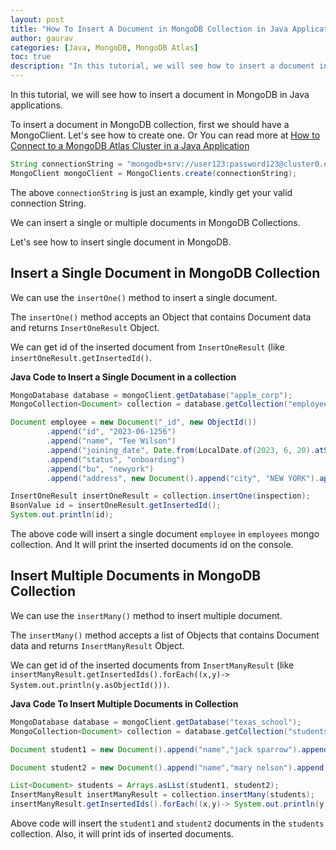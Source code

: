 ```yaml
---
layout: post  
title: "How To Insert A Document in MongoDB Collection in Java Applications?"  
author: gaurav  
categories: [Java, MongoDB, MongoDB Atlas]  
toc: true
description: "In this tutorial, we will see how to insert a document in MongoDB in Java applications."
---
```


In this tutorial, we will see how to insert a document in MongoDB in Java applications.

To insert a document in MongoDB collection, first we should have a MongoClient. Let's see how to create one. Or You can read more at [How to Connect to a MongoDB Atlas Cluster in a Java Application](/connecting-to-mongodb-atlas-cluster-in-java-application)

```java
String connectionString = "mongodb+srv://user123:password123@cluster0.example.mongodb.net/?retryWrites=true&w=majority";
MongoClient mongoClient = MongoClients.create(connectionString);
```

The above `connectionString` is just an example, kindly get your valid connection String.

We can insert a single or multiple documents in MongoDB Collections.

Let's see how to insert single document in MongoDB.

## Insert a Single Document in MongoDB Collection

We can use the `insertOne()` method to insert a single document.

The `insertOne()` method accepts an Object that contains Document data and returns `InsertOneResult` Object.

We can get id of the inserted document from `InsertOneResult` (like  `insertOneResult.getInsertedId()`.

**Java Code to Insert a Single Document in a collection**

```java
MongoDatabase database = mongoClient.getDatabase("apple_corp");
MongoCollection<Document> collection = database.getCollection("employees");

Document employee = new Document("_id", new ObjectId())
        .append("id", "2023-06-1256")
        .append("name", "Tee Wilson")
        .append("joining_date", Date.from(LocalDate.of(2023, 6, 20).atStartOfDay(ZoneId.systemDefault()).toInstant()))
        .append("status", "onboarding")
        .append("bu", "newyork")
        .append("address", new Document().append("city", "NEW YORK").append("zip", 10022).append("street", "PARK AVENUE").append("number", 25626));

InsertOneResult insertOneResult = collection.insertOne(inspection);
BsonValue id = insertOneResult.getInsertedId();
System.out.println(id);
```

The above code will insert a single document `employee` in `employees` mongo collection. And It will print the inserted documents id on the console.

## Insert Multiple Documents in MongoDB Collection

We can use the `insertMany()` method to insert multiple document.

The `insertMany()` method accepts a list of Objects that contains Document data and returns `InsertManyResult` Object.

We can get id of the inserted documents from `InsertManyResult` (like  `insertManyResult.getInsertedIds().forEach((x,y)-> System.out.println(y.asObjectId()))`.

**Java Code To Insert Multiple Documents in Collection**

```java
MongoDatabase database = mongoClient.getDatabase("texas_school");
MongoCollection<Document> collection = database.getCollection("students");

Document student1 = new Document().append("name","jack sparrow").append("roll_number","202306NJ253").append("due",1256).append("status","checking");

Document student2 = new Document().append("name","mary nelson").append("roll_number","202306NJ073").append("due",25).append("status","ready");

List<Document> students = Arrays.asList(student1, student2);
InsertManyResult insertManyResult = collection.insertMany(students);
insertManyResult.getInsertedIds().forEach((x,y)-> System.out.println(y.asObjectId()));
```

Above code will insert the `student1` and `student2` documents in the `students` collection. Also, it will print  ids of inserted documents.

